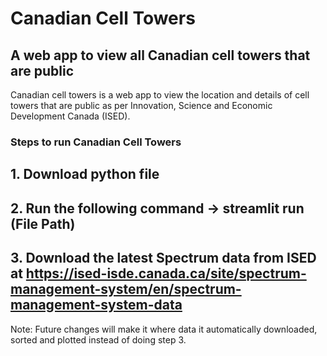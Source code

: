 # Canadian Cell Towers
## A web app to view all Canadian cell towers that are public

Canadian cell towers is a web app to view the location and details of cell towers that are public as per Innovation, Science and Economic Development Canada (ISED). 

### Steps to run Canadian Cell Towers
## 1. Download python file
## 2. Run the following command -> streamlit run (File Path)
## 3. Download the latest Spectrum data from ISED at https://ised-isde.canada.ca/site/spectrum-management-system/en/spectrum-management-system-data

Note: Future changes will make it where data it automatically downloaded, sorted and plotted instead of doing step 3. 

